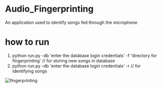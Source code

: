# Audio_Fingerprinting
An application used to identify songs fed through the microphone

# how to run
1. python run.py -db 'enter the database login credentials' -f 'directory for fingerprinting' // for storing new songs in database
2. python run.py -db 'enter the database login credentials' -r  // for identifying songs

![fingerprinting](https://user-images.githubusercontent.com/43022435/52841567-a6499500-3122-11e9-87be-320fc5369f75.PNG)

